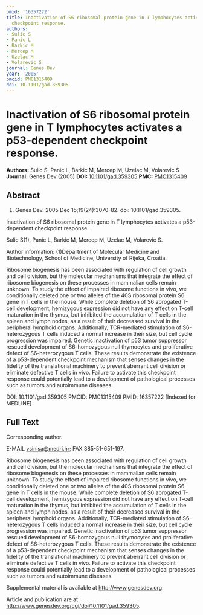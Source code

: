 ```yaml
---
pmid: '16357222'
title: Inactivation of S6 ribosomal protein gene in T lymphocytes activates a p53-dependent
  checkpoint response.
authors:
- Sulic S
- Panic L
- Barkic M
- Mercep M
- Uzelac M
- Volarevic S
journal: Genes Dev
year: '2005'
pmcid: PMC1315409
doi: 10.1101/gad.359305
---
```


# Inactivation of S6 ribosomal protein gene in T lymphocytes activates a p53-dependent checkpoint response.
**Authors:** Sulic S, Panic L, Barkic M, Mercep M, Uzelac M, Volarevic S
**Journal:** Genes Dev (2005)
**DOI:** [10.1101/gad.359305](https://doi.org/10.1101/gad.359305)
**PMC:** [PMC1315409](https://www.ncbi.nlm.nih.gov/pmc/articles/PMC1315409/)

## Abstract

1. Genes Dev. 2005 Dec 15;19(24):3070-82. doi: 10.1101/gad.359305.

Inactivation of S6 ribosomal protein gene in T lymphocytes activates a 
p53-dependent checkpoint response.

Sulic S(1), Panic L, Barkic M, Mercep M, Uzelac M, Volarevic S.

Author information:
(1)Department of Molecular Medicine and Biotechnology, School of Medicine, 
University of Rijeka, Croatia.

Ribosome biogenesis has been associated with regulation of cell growth and cell 
division, but the molecular mechanisms that integrate the effect of ribosome 
biogenesis on these processes in mammalian cells remain unknown. To study the 
effect of impaired ribosome functions in vivo, we conditionally deleted one or 
two alleles of the 40S ribosomal protein S6 gene in T cells in the mouse. While 
complete deletion of S6 abrogated T-cell development, hemizygous expression did 
not have any effect on T-cell maturation in the thymus, but inhibited the 
accumulation of T cells in the spleen and lymph nodes, as a result of their 
decreased survival in the peripheral lymphoid organs. Additionally, TCR-mediated 
stimulation of S6-heterozygous T cells induced a normal increase in their size, 
but cell cycle progression was impaired. Genetic inactivation of p53 tumor 
suppressor rescued development of S6-homozygous null thymocytes and 
proliferative defect of S6-heterozygous T cells. These results demonstrate the 
existence of a p53-dependent checkpoint mechanism that senses changes in the 
fidelity of the translational machinery to prevent aberrant cell division or 
eliminate defective T cells in vivo. Failure to activate this checkpoint 
response could potentially lead to a development of pathological processes such 
as tumors and autoimmune diseases.

DOI: 10.1101/gad.359305
PMCID: PMC1315409
PMID: 16357222 [Indexed for MEDLINE]

## Full Text

Corresponding author.

E-MAIL vsinisa@medri.hr; FAX 385-51-651-197.

Ribosome biogenesis has been associated with regulation of cell growth and cell division, but the molecular mechanisms that integrate the effect of ribosome biogenesis on these processes in mammalian cells remain unknown. To study the effect of impaired ribosome functions in vivo, we conditionally deleted one or two alleles of the 40S ribosomal protein S6 gene in T cells in the mouse. While complete deletion of S6 abrogated T-cell development, hemizygous expression did not have any effect on T-cell maturation in the thymus, but inhibited the accumulation of T cells in the spleen and lymph nodes, as a result of their decreased survival in the peripheral lymphoid organs. Additionally, TCR-mediated stimulation of S6-heterozygous T cells induced a normal increase in their size, but cell cycle progression was impaired. Genetic inactivation of p53 tumor suppressor rescued development of S6-homozygous null thymocytes and proliferative defect of S6-heterozygous T cells. These results demonstrate the existence of a p53-dependent checkpoint mechanism that senses changes in the fidelity of the translational machinery to prevent aberrant cell division or eliminate defective T cells in vivo. Failure to activate this checkpoint response could potentially lead to a development of pathological processes such as tumors and autoimmune diseases.

Supplemental material is available at http://www.genesdev.org.

Article and publication are at http://www.genesdev.org/cgi/doi/10.1101/gad.359305.
